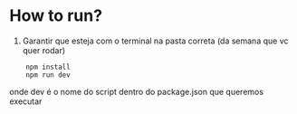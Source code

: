 
# How to run?

1. Garantir que esteja com o terminal na pasta correta (da semana que vc quer rodar)

```
    npm install
    npm run dev
```

onde dev é o nome do script dentro do package.json que queremos executar

